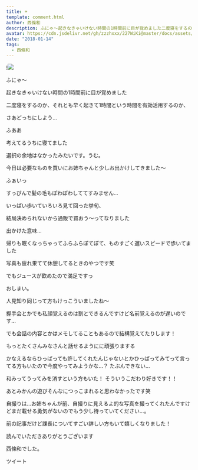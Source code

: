 ```yaml
---
title: ☀︎
template: comment.html
author: 西條和
description: ふにゃ〜起きなきゃいけない時間の1時間前に目が覚めました二度寝をするのか、それとも早く起きて1時間という時間を有効活用するのか、さあどっちにしよう…...
avatar: https://cdn.jsdelivr.net/gh/zzzhxxx/227WiKi@master/docs/assets/photo/avatar/nagomi.jpg
date: "2018-01-14"
tags:
  - 西條和
---
```


!![](https://cdn.jsdelivr.net/gh/227WiKi/227WiKi-image@master/blog-image/nagomi-2018-01-14_1.jpg)







ふにゃ〜






起きなきゃいけない時間の1時間前に目が覚めました




二度寝をするのか、それとも早く起きて1時間という時間を有効活用するのか、



さあどっちにしよう…





ふああ







考えてるうちに寝てました




選択の余地はなかったみたいです。うむ。








今日は必要なものを買いにお姉ちゃんと少しお出かけしてきました〜







ふぁいっ









すっぴんで髪の毛もぽわぽわしててすみません…








いっぱい歩いていろいろ見て回った挙句、


結局決められないから通販で買おう〜ってなりました






出かけた意味…









帰りも眠くなっちゃってふらふらぽてぽて、ものすごく遅いスピードで歩いてました




写真も疲れ果てて休憩してるときのやつです笑






でもジュースが飲めたので満足ですっ













おしまい。






人見知り同じって方もけっこういましたね〜

握手会とかでも私顔覚えるのは割とできるんですけど名前覚えるのが遅いのです…

でも会話の内容とかはメモしてることもあるので結構覚えてたりします！

もっとたくさんみなさんと話せるようにに頑張りまする




かなえるならひっぱっても許してくれたんじゃないとかひっぱってみてって言ってる方もいたので今度やってみようかな…？
たぶんできない…




和みってうってみを消すという方もいた！
そういうこだわり好きです！！



あとみかんの遊びそんなにつっこまれると思わなかったです笑





自撮りは…お姉ちゃんが前、自撮りに見えるよ的な写真を撮ってくれたんですけどまだ載せる勇気がないのでもう少し待っていてください…。



前の記事だけど課長についてすごい詳しい方もいて嬉しくなりました！







読んでいただきありがとうございます




西條和でした。


ツイート



